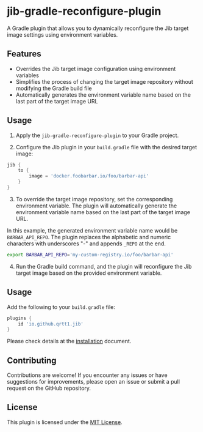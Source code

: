 # jib-gradle-reconfigure-plugin

A Gradle plugin that allows you to dynamically reconfigure the Jib target image settings using environment variables.

## Features

- Overrides the Jib target image configuration using environment variables
- Simplifies the process of changing the target image repository without modifying the Gradle build file
- Automatically generates the environment variable name based on the last part of the target image URL

## Usage

1. Apply the `jib-gradle-reconfigure-plugin` to your Gradle project.

2. Configure the Jib plugin in your `build.gradle` file with the desired target image:

```groovy
jib {
    to {
        image = 'docker.foobarbar.io/foo/barbar-api'
    }
}
```

3. To override the target image repository, set the corresponding environment variable. The plugin will automatically generate the environment variable name based on the last part of the target image URL.

In this example, the generated environment variable name would be `BARBAR_API_REPO`. The plugin replaces the alphabetic and numeric characters with underscores "-" and appends `_REPO` at the end.

```bash
export BARBAR_API_REPO='my-custom-registry.io/foo/barbar-api'
```

4. Run the Gradle build command, and the plugin will reconfigure the Jib target image based on the provided environment variable.

## Usage

Add the following to your `build.gradle` file:

```groovy
plugins {
    id 'io.github.qrtt1.jib'
}
```

Please check details at the [installation](INSTALL.md) document.

## Contributing

Contributions are welcome! If you encounter any issues or have suggestions for improvements, please open an issue or submit a pull request on the GitHub repository.

## License

This plugin is licensed under the [MIT License](LICENSE).